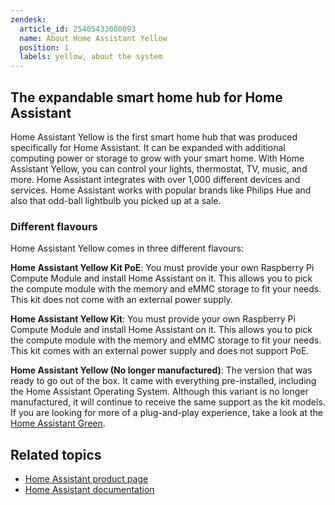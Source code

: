 ```yaml
---
zendesk:
  article_id: 25405433080093
  name: About Home Assistant Yellow
  position: 1
  labels: yellow, about the system
---
```


## The expandable smart home hub for Home Assistant

Home Assistant Yellow is the first smart home hub that was produced specifically for Home Assistant. It can be expanded with additional computing power or storage to grow with your smart home. With Home Assistant Yellow, you can control your lights, thermostat, TV, music, and more. Home Assistant integrates with over 1,000 different devices and services. Home Assistant works with popular brands like Philips Hue and also that odd-ball lightbulb you picked up at a sale.

### Different flavours

Home Assistant Yellow comes in three different flavours:

**Home Assistant Yellow Kit PoE**: You must provide your own Raspberry Pi Compute Module and install Home Assistant on it. This allows you to pick the compute module with the memory and eMMC storage to fit your needs. This kit does not come with an external power supply.

**Home Assistant Yellow Kit**: You must provide your own Raspberry Pi Compute Module and install Home Assistant on it. This allows you to pick the compute module with the memory and eMMC storage to fit your needs. This kit comes with an external power supply and does not support PoE.

**Home Assistant Yellow (No longer manufactured)**: The version that was ready to go out of the box. It came with everything pre-installed, including the Home Assistant Operating System. Although this variant is no longer manufactured, it will continue to receive the same support as the kit models. If you are looking for more of a plug-and-play experience, take a look at the [Home Assistant Green](https://www.home-assistant.io/green/).

## Related topics

- [Home Assistant product page](https://www.home-assistant.io/yellow/)
- [Home Assistant documentation](https://www.home-assistant.io/)
